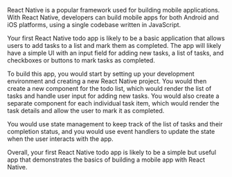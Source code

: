 React Native is a popular framework used for building mobile applications. With React Native, developers can build mobile apps for both Android and iOS platforms, using a single codebase written in JavaScript.

Your first React Native todo app is likely to be a basic application that allows users to add tasks to a list and mark them as completed. The app will likely have a simple UI with an input field for adding new tasks, a list of tasks, and checkboxes or buttons to mark tasks as completed.

To build this app, you would start by setting up your development environment and creating a new React Native project. You would then create a new component for the todo list, which would render the list of tasks and handle user input for adding new tasks. You would also create a separate component for each individual task item, which would render the task details and allow the user to mark it as completed.

You would use state management to keep track of the list of tasks and their completion status, and you would use event handlers to update the state when the user interacts with the app.

Overall, your first React Native todo app is likely to be a simple but useful app that demonstrates the basics of building a mobile app with React Native.
